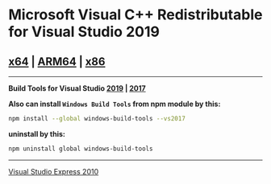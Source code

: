 # Microsoft Visual C++ Redistributable for Visual Studio 2019
## [x64](https://aka.ms/vs/16/release/VC_redist.x64.exe) | [ARM64](https://aka.ms/vs/16/release/VC_redist.arm64.exe) | [x86](https://aka.ms/vs/16/release/VC_redist.x86.exe)
***
**Build Tools for Visual Studio [2019](https://download.visualstudio.microsoft.com/download/pr/1192d0de-5c6d-4274-b64d-c387185e4f45/605089bf72da4da4d27eb0cfcec569ed61f5cf5671aa6d3dece1487abfd62cab/vs_BuildTools.exe) | [2017](https://download.visualstudio.microsoft.com/download/pr/653e10c9-d650-464b-a0b0-f211bb0c7c32/ce78a99572710c75aa8a209d771c54f98513c8f5cfe4bad9a661fb1a3298bf50/vs_BuildTools.exe)**

**Also can install `Windows Build Tools` from npm module by this:**
``` bash
npm install --global windows-build-tools --vs2017
```
**uninstall by this:**
``` bash
npm uninstall global windows-build-tools
```
***
[Visual Studio Express 2010](https://download.my.visualstudio.com/pr/en_visual_studio_2010_express_x86_dvd_510419.iso?t=e9342239-1935-4cfa-b4df-0b6bacafd391&e=1624405502&h=9bc2c1aa791aa48ecfd1a481f27400d8&su=1)
